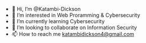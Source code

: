 - 👋 Hi, I’m @Katambi-Dickson
- 👀 I’m interested in Web Proramming & Cybersecurity
- 🌱 I’m currently learning Cybersecurity
- 💞️ I’m looking to collaborate on Information Security 
- 📫 How to reach me katambidickson4@gmail.com

<!---
Katambi-Dickson/Katambi-Dickson is a ✨ special ✨ repository because its `README.md` (this file) appears on your GitHub profile.
You can click the Preview link to take a look at your changes.
--->
